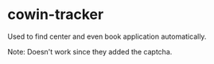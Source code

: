# cowin-tracker

Used to find center and even book application automatically.

Note: Doesn't work since they added the captcha. 
